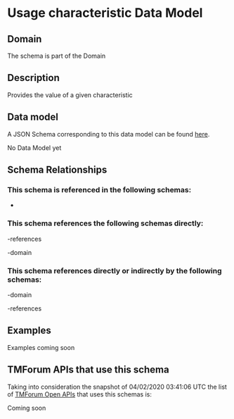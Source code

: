 # Usage characteristic Data Model

## Domain

The  schema is part of the  Domain

## Description

Provides the value of a given characteristic

## Data model

A JSON Schema corresponding to this data model can be found
[here](https://github.com/tmforum-rand/schemas/blob/candidates/Product/UsageCharacteristic.schema.json).

No Data Model yet

## Schema Relationships

### This schema is referenced in the following schemas:

-

### This schema references the following schemas directly:

-references

-domain

### This schema references directly or indirectly by the following schemas:

-domain

-references



## Examples

Examples coming soon

## TMForum APIs that use this schema

Taking into consideration the snapshot of 04/02/2020 03:41:06 UTC the list of [TMForum Open APIs](https://www.tmforum.org/open-apis/) that uses this schemas is:

Coming soon